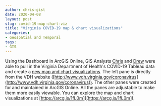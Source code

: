 ```yaml
---
author: chris-gist
date: 2020-04-08
layout: post
slug: covid-19-map-chart-viz
title: "Virginia COVID-19 map & chart visualizations"
categories:
- Geospatial and Temporal
tags:
- GIS
---
```

Using the Dashboard in ArcGIS Online, GIS Analysts [Chris](/people/chris-gist) and [Drew](/people/drew-macqueen) were able to pull in the Virginia Department of Health's COVID-19 Tableau data and create a [new map and chart visualizations](https://arcg.is/1fL0m1). The left pane is directly from the VDH website ([http://www.vdh.virginia.gov/coronavirus](http://www.vdh.virginia.gov/coronavirus)). The other panes were created for and maintained in ArcGIS Online. All the panes are adjustable to make them more easily viewable. You can explore the map and chart visualizations at [https://arcg.is/1fL0m1](https://arcg.is/1fL0m1).

